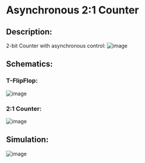 # Asynchronous 2:1 Counter
## Description:
2-bit Counter with asynchronous control:
![image](https://github.com/Nsreen-Nashaat/asyn_2-1_counter/assets/89663367/e4aad1b8-3c99-4cd4-b0fa-4d0729bac545)
## Schematics:
### T-FlipFlop:
![image](https://github.com/Nsreen-Nashaat/asyn_2-1_counter/assets/89663367/3ed3c012-082b-4ded-ba63-ad08fd300bb9)
### 2:1 Counter:
![image](https://github.com/Nsreen-Nashaat/asyn_2-1_counter/assets/89663367/e5ba4d4a-5d1f-403f-b6b3-afc426f8f740)
## Simulation:
![image](https://github.com/Nsreen-Nashaat/asyn_2-1_counter/assets/89663367/83255c19-c972-4055-8a73-fd9e0e46cf12)

